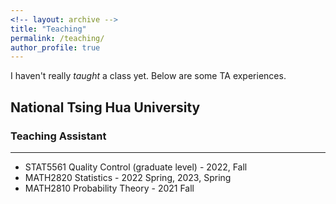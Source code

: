 ```yaml
---
<!-- layout: archive -->
title: "Teaching"
permalink: /teaching/
author_profile: true
---
```


I haven't really <em>taught</em> a class yet. Below are some TA experiences.    

<h2> National Tsing Hua University</h2>
<h3>Teaching Assistant</h3>

---

- STAT5561 Quality Control (graduate level) - 2022, Fall
- MATH2820 Statistics - 2022 Spring, 2023, Spring
- MATH2810 Probability Theory - 2021 Fall

